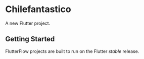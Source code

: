 # Chilefantastico

A new Flutter project.

## Getting Started

FlutterFlow projects are built to run on the Flutter _stable_ release.
